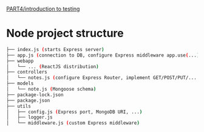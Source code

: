 [PART4/introduction to testing](https://fullstackopen.com/en/part4/structure_of_backend_application_introduction_to_testing)

# Node project structure

```sh
├── index.js (starts Express server)
├── app.js (connection to DB, configure Express middleware app.use(...) )
├── webapp
│   └── ... (ReactJS distribution)
├── controllers
│   └── notes.js (configure Express Router, implement GET/POST/PUT/... )
├── models
│   └── note.js (Mongoose schema)
├── package-lock.json
├── package.json
├── utils
│   ├── config.js (Express port, MongoDB URI, ...)
│   ├── logger.js
│   └── middleware.js (custom Express middleware)
```
